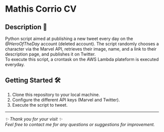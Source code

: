 # Mathis Corrio CV
## Description 📄
Python script aimed at publishing a new tweet every day on the *@HeroOfTheDay* account (deleted account). The script randomly chooses a character via the Marvel API, retrieves their image, name, and a link to their description page, and publishes it on Twitter. <br>
To execute this script, a crontask on the AWS Lambda plateform is executed everyday.

## Getting Started 🛠️
1. Clone this repository to your local machine.
2. Configure the different API keys (Marvel and Twitter).
3. Execute the script to tweet.

---
*✨ Thank you for your visit ✨* <br>
*Feel free to contact me for any questions or suggestions for improvement.*
